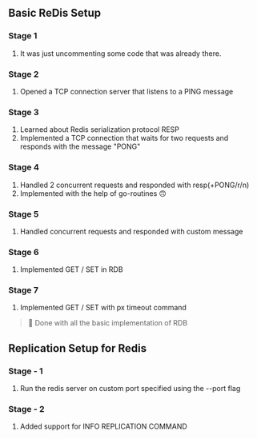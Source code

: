 ## Basic ReDis Setup

### Stage 1

1. It was just uncommenting some code that was already there.

### Stage 2

1. Opened a TCP connection server that listens to a PING message

### Stage 3

1. Learned about Redis serialization protocol RESP
2. Implemented a TCP connection that waits for two requests and responds with the message "PONG"

### Stage 4

1. Handled 2 concurrent requests and responded with resp(+PONG/r/n)
2. Implemented with the help of go-routines 🙃

### Stage 5

1. Handled concurrent requests and responded with custom message

### Stage 6

1. Implemented GET / SET in RDB

### Stage 7

1. Implemented GET / SET with px timeout command

> :rocket: Done with all the basic implementation of RDB

## Replication Setup for Redis

### Stage - 1

1. Run the redis server on custom port specified using the --port flag

### Stage - 2

1. Added support for INFO REPLICATION COMMAND
